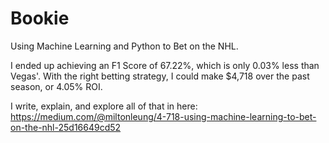 # Bookie
Using Machine Learning and Python to Bet on the NHL.

I ended up achieving an F1 Score of 67.22%, which is only 0.03% less than Vegas'.
With the right betting strategy, I could make $4,718 over the past season, or 4.05% ROI.

I write, explain, and explore all of that in here: 
https://medium.com/@miltonleung/4-718-using-machine-learning-to-bet-on-the-nhl-25d16649cd52
